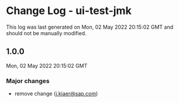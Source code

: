 # Change Log - ui-test-jmk

This log was last generated on Mon, 02 May 2022 20:15:02 GMT and should not be manually modified.

<!-- Start content -->

## 1.0.0

Mon, 02 May 2022 20:15:02 GMT

### Major changes

- remove change (j.kjaer@sap.com)
